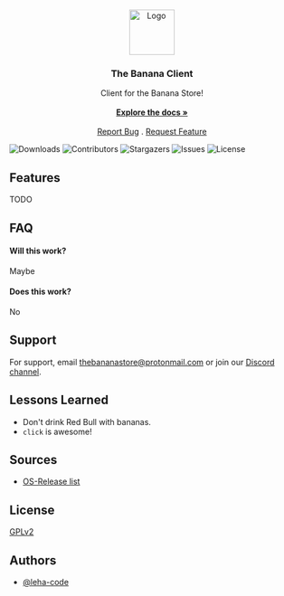 <br/>
<p align="center">
  <a href="https://github.com/TheBananaStore/TheBananaClient">
    <img src="https://docs.thebananastore.cf/projects/dev/en/latest/_static/logo.png" alt="Logo" width="80" height="80">
  </a>

  <h3 align="center">The Banana Client</h3>

  <p align="center">
    Client for the Banana Store!
    <br/>
    <br/>
    <a href="bananaclient.rtfd.io"><strong>Explore the docs »</strong></a>
    <br/>
    <br/>
    <a href="https://github.com/TheBananaStore/TheBananaClient/issues">Report Bug</a>
    .
    <a href="https://github.com/TheBananaStore/TheBananaClient/issues">Request Feature</a>
  </p>
</p>

![Downloads](https://img.shields.io/github/downloads/TheBananaStore/TheBananaClient/total) ![Contributors](https://img.shields.io/github/contributors/TheBananaStore/TheBananaClient?color=dark-green) ![Stargazers](https://img.shields.io/github/stars/TheBananaStore/TheBananaClient?style=social) ![Issues](https://img.shields.io/github/issues/TheBananaStore/TheBananaClient) ![License](https://img.shields.io/github/license/TheBananaStore/TheBananaClient) 
## Features
TODO
<!--

- Light/dark mode toggle
- Live previews
- Fullscreen mode
- Cross platform
-->


## FAQ

#### Will this work?

Maybe

#### Does this work?

No


## Support

For support, email thebananastore@protonmail.com or join our [Discord channel](https://discord.gg/hSPreCphPV).
## Lessons Learned

* Don't drink Red Bull with bananas.
* `click` is awesome!

## Sources


- [OS-Release list](https://github.com/chef/os_release)

## License

[GPLv2](https://www.gnu.org/licenses/old-licenses/gpl-2.0.html)


## Authors

- [@leha-code](https://www.github.com/leha-code)


